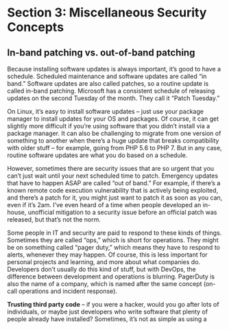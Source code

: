 # Section 3: Miscellaneous Security Concepts


## In-band patching vs. out-of-band patching

Because installing software updates is always important, it’s good to have a schedule. Scheduled maintenance and software updates are called “in band.” Software updates are also called patches, so a routine update is called in-band patching. Microsoft has a consistent schedule of releasing updates on the second Tuesday of the month. They call it “Patch Tuesday.”

On Linux, it’s easy to install software updates – just use your package manager to install updates for your OS and packages. Of course, it can get slightly more difficult if you’re using software that you didn’t install via a package manager. It can also be challenging to migrate from one version of something to another when there’s a huge update that breaks compatibility with older stuff – for example, going from PHP 5.6 to PHP 7. But in any case, routine software updates are what you do based on a schedule. 

However, sometimes there are security issues that are so urgent that you can’t just wait until your next scheduled time to patch. Emergency updates that have to happen ASAP are called “out of band.” For example, if there’s a known remote code execution vulnerability that is actively being exploited, and there’s a patch for it, you might just want to patch it as soon as you can, even if it’s 2am. I’ve even heard of a time when people developed an in-house, unofficial mitigation to a security issue before an official patch was released, but that’s not the norm.

Some people in IT and security are paid to respond to these kinds of things. Sometimes they are called “ops,” which is short for operations. They might be on something called “pager duty,” which means they have to respond to alerts, whenever they may happen. Of course, this is less important for personal projects and learning, and more about what companies do. Developers don’t usually do this kind of stuff, but with DevOps, the difference between development and operations is blurring. PagerDuty is also the name of a company, which is named after the same concept (on-call operations and incident response). 

**Trusting third party code** – if you were a hacker, would you go after lots of individuals, or maybe just developers who write software that plenty of people already have installed? Sometimes, it’s not as simple as using a <script> tag on a page. Other times, you have software installed on your server, like a CMS that supports plugins. Wordpress is often customized using plugins, to extend the functionality of the site and also make it feel more unique instead of cookie cutter. But the problem with plugins is that you’re at the mercy of the person who made the plugin. You not only have to trust them to not directly do anything malicious, but you also have to trust that they’re secure enough to not get hacked and have someone else push malicious updates to their plugin. 

**Unnecessary services, unnecessary open ports, unnecessary packages installed** – if you don’t need it, don’t use it. It might make your server less secure. On a home computer, you can install whatever and not really care. But on a server or work computer, you have to be more careful about what you install, maybe even using a test VM on a test VLAN and using Wireshark to monitor what it’s doing over a network. Even if something isn’t malicious, it could just be another way for you to get hacked. The more stuff you have installed, the greater your attack surface. The greater your attack surface, the more likely you are to have a security incident.

**Security through obscurity** – some people think that making something obscure or hidden means it’s secure. For example, iOS is closed source and Apple is very clandestine about how it runs under the hood. However, this is not true security. This is called security through obscurity. Once someone finds out what something is, it’s not obscure anymore, and the illusion of security is gone. Proprietary software can be considered security through obscurity, and another example could be how a professor of mine for an introductory CS class said he thinks it’s more secure to hide login links on websites (which does very little in the grand scheme of things). Not having a link to your login page from the index.html page doesn’t make it more secure. Anyone can easily find it with Dirbuster or just manually guessing where it might be (for example, pretty much all Wordpress sites have a login page at example.com/wp-login.php). Hiding the link to the login page doesn’t make the login page inherently secure, and it’s not that hard to find it, and then test it for various security vulnerabilities.  

Security through obscurity is not security at all. That being said, don’t confuse security through obscurity with file permissions for sensitive data. Sensitive data should not be publicly exposed. That’s not the same as security through obscurity. 

**Account recovery** – this is less technical, but if you have an account on a website, and the recovery question is something like “what is the name of your dog?” and you post about your dog on Instagram, that’s not secure. Treat recovery questions like second passwords. It doesn’t matter if you pour a lot of effort into making your server secure, immune to SQL injection, CSRF, XSS, and more, if people make simple mistakes like posting their recovery question answers on social media where anyone can see them.

On that topic, what often happens when someone says an “account was hacked,” such as on social media (“my Facebook was hacked”), it doesn’t mean Facebook’s servers had a compromise. It means the owner of the account had their details leaked personally, such as from falling for a scam, or posting too much personal information publicly that allowed people to recover the account. 

**Social engineering** – if you are gullible, people will take advantage of you. Many methods of hacking and cybercrime are very low-effort and non-technical. Instead of trying to hack your site directly, a scammer might just call you or email you and try to trick you with their words instead of with code or hacking tools. 

A relative of mine once fell for a scam where someone pretended to be from Microsoft, and they said he had a virus, so he needed to install remote access software to let them fix his computer. For some reason, he completely fell for this and did everything they told him to! Don’t do that. Or even just let your phone go to voicemail and then google the phone number to see if it’s a reported scammer.

I even asked him why he was complying with the scammers’ demands, and he said he didn’t know, and he said it sounded sketchy but he did it anyway. If someone over the phone demands that you do something, you can just hang up. Many scams try to make it seem like there’s a sense of urgency, and you need to act now, because they know that the longer you think about it, the more likely you are to realize that it’s a scam. So they want you to act now before you realize you’re being scammed. 

Another component of scams is trying to scare you. The prefrontal cortex is the part of the brain that performs decision-making, and the fight-or-flight anxiety response disrupts the decision-making abilities of the prefrontal cortex. Your computer has a terrible virus! Your account has been compromised! Quick, act now to fix your computer! Act now to secure your account! If you don’t act now, bad things will happen!

Even if you are a tech-savvy software developer, your friends and family might not be as tech-savvy, and as such, they might fall for scams. That’s why it’s important to not necessarily trust links that they send you, because you don’t know if they were the ones who sent it, or if someone who compromised their account sent it.

**Banner grabbing** – to understand banner grabbing, you must first understand login banners. A login banner is the text banner you see when you try to remotely log in to something, such as with SSH, telnet, and other CLI-based remote login things. 

It might look something like this:

```
###############################
#                             #
#    Cool Company, Inc        #
#                             #
#    Unauthorized access      #
#    is not allowed.          #
#                             #
###############################
```

A banner might also be called an MOTD or banner MOTD. MOTD stands for Message Of The Day. Sometimes, there are messages that are specific to a certain day, but much of the time, there’s just a login banner that stays the same most of the time. Back when I was taking IT classes (before switching to computer science), we learned about setting up banners for Cisco IOS, which is the operating system that runs on a lot of enterprise routers and switches (not to be confused with home consumer devices, which are different). I remember a professor of mine mentioning that it’s a good idea to have a banner that says that unauthorized access is prohibited, because of some legal reason, otherwise someone might not know that they’re not allowed to try and log into something. I’m not sure if that’s actually true or not, but the point is that many login banners say what it is and that unauthorized access is prohibited. Not that hackers care. Criminals will break the law. But although it’s not much of a deterrent, it does let hackers know about the existence of something that a person can attempt to log in to, sometimes containing information that is useful to an attacker. 

Banner grabbing is the act of using different CLI-based remote login programs to send requests to different servers in an attempt to see what the login banners are. If you see a login banner, that confirms that there is indeed a server at that address, and it can potentially be remotely logged into, even though you don’t have the login information. But it’s a way to enumerate assets, which may or may not be valuable for hacking. And if the banner says any information about what’s running on the server, that can make it easier to figure out how to hack it.

**Google dorking** – searching for stuff on Google. Many things are made public when they really shouldn’t be. Instead of trying to do port scanning or banner grabbing, you can just google something.

Here are some basics of google dorking:

**inurl:** to specify something that’s in the url

**filetype:** to search for only a specific type of file

**intitle:** to search for text within a title

**intext:** to search for text within a page

**site:** to only show results on a certain website

***:** is wildcard, meaning any

**"":**  to search with exact matching rather than rough matching

Here’s an example of google dorking, for finding spreadsheets hosted in AWS S3 buckets:

```
site:s3.amazonaws.com filetype:xls
```

If you search for the above google dorking term, I suggest not actually clicking any of the results, because many of them are files that weren’t intended to be made public. Here’s the thing: people make mistakes all the time. When someone puts something in the cloud, they might accidentally click or type the wrong thing, meaning it will be publicly accessible by anyone even though they meant to make it private. 

Here’s another example of google dorking, for finding file directories:

```
intitle:"index of" intext:modified
```

Again, don’t click the links, because these might not be things you’re supposed to see.

Here’s another one I came up with, which lets you find hacked sites that have web shells on them:

```
filetype:php uname user php hdd cwd
```

Don’t click the links for these kinds of google dorking searches. They might either be hacked sites, malware, or honeypots that look like hacked sites. 

You can use other kinds of google dorks queries to find things like network cameras, login pages, and software that is accidentally made to require no login, even when it should.

Again: do not click the results of google dorks queries. You might get in trouble if you do.

I’m only including this information to prove that people make mistakes, and google can index things that it probably shouldn’t. And keep in mind: if you click on a link on a website, the server owner or administrator can look through logs to see IP addresses of visitors.

That all being said, Shodan is a more effective way to find servers. You can search Shodan for servers based on the software that’s running on them, such as if  you want to find servers that have an old and vulnerable version of software on them. But again, use it with caution.

**User awareness** – at a company, you need more than secure code. You need educated employees who are conscious of security issues, including scams, phishing, and things like that. 

**Copying and pasting untrusted code from the internet** – rather than figuring out a coding issue yourself, it’s very easy to just google it and then copy and paste code that someone else wrote, which presumably does what you want to do. But this is not secure. Can you really trust the code written by some random stranger? What if the code is not secure? Maybe the person who wrote it isn’t malicious, but instead just made a mistake. Nobody’s perfect. There are problems with copying code from dubious sources. It’s one thing to copy code from official documentation. For example, it should be okay to use code from the official PHP documentation website: https://www.php.net/docs.php

Just be careful about the section that says “User Contributed Notes” because that’s not official.

If you copy code from the Oracle API, it should be fine: https://docs.oracle.com/javase/8/docs/api/

But make sure you’re looking up documentation for the correct version of Java.

Vendor documentation and vendor code examples can be trusted, but user-posted content, such as on Stack Overflow or even the “User Contributed Notes” section on the PHP documentation site, can’t be trusted as much. 

**Port knocking** – a way to open seemingly closed ports.

**Ping sweep** – a way of enumerating lots of things within a network. 

**IP range scanning** – instead of port scanning a single device, someone might scan an entire range of devices, such as many different servers in the cloud. Some people even scan every single IPv4 address. There are about 4.3 billion addresses, and as such, scanning them all takes a while. To scan all IPv4 addresses is called scanning the entire address space. Some people say port scanning is legal, but I’d say it’s best not to do it because you could potentially get in trouble for it. 

And even though 4.3 billion sounds like a lot, there are even more IPv6 addresses, to the point that it’s not practical to try and scan all of them. IP addresses are numeric and separated into four octets, such as 123.45.6.7, but IPv6 is hexadecimal, with bytes delimited by colons, such as d96:a874:61e7:751:744e:867f:5738:d170. 

**Covert channel** – a less obvious way of exfiltrating data or communicating for nefarious purposes, such as for botnet command & control.

**Insider threats** – not all hackers are from far off places. Sometimes, a disgruntled employee will hack their own workplace. Maybe they got passed up for a promotion. Maybe they didn’t get a raise. Maybe their boss is mean to them. There are many reasons why an employee can become upset with their place of work. Maybe they just got fired but their remote work account hasn’t been deactivated yet. Maybe they’re a janitor. Maybe they’re in accounting. Maybe they’re the system administrator who has access to almost everything. 

An employee who attacks their own company is called an insider threat. Because of this, corporate infrastructure can’t even trust employees. This is why things like data loss prevention software, logging, monitoring, the principle of least privilege, and network segmentation are important. 

**Similarly named packages** – example: <https://www.zdnet.com/article/two-malicious-python-libraries-removed-from-pypi/>

There might be a package in a package manager that you like, but there might also be another package with a similar name that is malicious. 

**Reputation hijacking** – you trust your friend, but do you trust your friend’s accounts? Well, probably, you do. But if your friend’s account is compromised, then the attacker might send you a link or scam email, and you will be more likely to fall for it, because they’re pretending to be your friend.

**Penetration testing a.k.a. pen testing** – testing the security of something. A company might get a pen test from a security professional who will attempt to hack the company (but in a non-malicious way, just testing their security). There are certain regulatory compliance standards that require organizations to get pen tests.

**Shoulder surfing** – when someone watches you type in a password to try and see what it is. This might happen in a place such as a coffee shop, ATM, library, or even a workplace. Because someone can watch from behind and look over your shoulder, it’s called shoulder surfing.

**Attacks against remote access software** – remote access is very important for many things. It can be especially important for businesses and IT admins. Some examples of remote access software include Virtual Network Clients (VNCs), Remote Desktop Protocol (RDP), Secure Shell (SSH), TeamViewer, LogMeIn, and Chrome Remote Desktop. If you use remote access software, you need to make sure that you understand how to set it up securely, common mistakes people make, how to keep it updated, and making sure you use strong passwords.

Also, although there are many legitimate uses for remote desktop software, sometimes scammers or hackers will use them too. A scammer might tell someone to install TeamViewer on their computer and then let them control it. 

**Fork bombs** – a program that recursively runs more instances of itself indefinitely. It goes from one program running, to two, then four, then eight, 16, 32, 64, 128… using up resources exponentially until the computer slows down and either crashes or just stops responding. 

Here is a widely-used example of a very compact fork bomb for Linux/Unix:

```
:(){ :|:& };:
```

But that’s hard to read. So here is another example of a bash fork bomb:

```
#!/bin/bash
forkbomb() {
    forkbomb | forkbomb &
};
forkbomb
```

In the above example, it’s a shell script which first starts by defining a function. After the function is defined, it’s invoked. The function itself runs itself, and pipes the output of the function to the function again, using & to run it as a background process. 

Don’t run the above code on your computer. It will make it very hot and crash.

A fork bomb can be considered a type of denial of service attack, although someone would need to be able to execute code before they could do it. 

sudo rm -rf --no-preserve-root / and :(){ :|:& };: are sometimes used by pranksters online to trick people who are new to Linux. Because it’s not obvious what :(){ :|:& };: does, if a Linux beginner posts a topic on a Linux-related message board and asks “how do I do XYZ in Linux?” then a mean-spirited person might post something like “run this in a terminal: :(){ :|:& };:” and then the beginner will run the fork bomb, which will crash their computer. It’s a good example of why you shouldn’t copy and paste code from the internet.

Some people say that a fork bomb is a security issue, but if it requires authentication or a remote code execution vulnerability in order to run, meaning that someone who can run a fork bomb can also run much worse stuff – wget for malware, exfiltrating data, HTTP bots, and so on. If someone hacks a server, running a fork bomb would not be very useful for them. There are far more valuable things that a hacker can do with a compromised server, aside from just crashing it.

But if someone’s only goal was to simply crash a server, what they could do to make it more effective would be to make a cron job that would run the fork bomb after the server starts up, which would lead to the server crashing over and over again, being unusable. 

To make a cron job that runs when Linux starts up, you could use this command to edit your cron jobs:

```
sudo crontab -e
```

Then write this:

```
@reboot ~/forkbomb.sh
```

Then save and quit the editor.

That being said, a hacker would probably prefer to create a cron job for something like a bind shell or reverse shell instead. That way, they could have persistent remote access to a machine.

**Packet injection** – putting new packets into someone else’s network connection. It’s a type of man-in-the-middle attack

**Format string attack** – when user input gets evaluated by string-formatting functions, like printf(). In printf, you can use special placeholders (called type specifiers), like so:

```
printf("Hello, %s!", name);
```

printf() in languages like C or C++ allows you to use specifiers, like %s for string, %d for numeric (decimal) variables, etc.

Basically, trusting user input without sanitizing and validating it, and then sending the user input to printf() can be dangerous. A format string attack can be used to do things like code execution or reading private things that are in RAM.

You’ll notice that there are many kinds of attacks that are mostly for C and C++. This is because these are “unsafe” languages. The more memory-related stuff a language lets you do, the easier it is to write insecure code in it.

People who use C or C++ might blame the developer, but the fact of the matter is that these languages make it far too easy to write unsafe code.

**Bitsquatting** – typosquatting is when someone types the wrong domain name, like goggle.com instead of google.com because someone accidentally typed it wrong. Bitsquatting is a somewhat similar concept, but for memory corruption rather than human typos. An ASCII value stored in RAM is a sequence of 1s and 0s. If your program connects to example.com, the e in the string example.com is the following sequences of 1s and 0s: 01100101. But if there’s a problem with the RAM, one of the bits could change, and it could be something like this instead: 01100100. The last bit changed because of a memory error, which is rare but possible. Instead of being e, 01100100 is actually d. So instead of trying to connect to example.com, the program would try to go to dxample.com. This is called a bit error. 

Bitsquatting is when an attacker registers domain names that have characters that are one bit off of a legitimate domain. If someone wanted to do bitsquatting for google.com, they could use the domain foogle.com, because it’s one bit off. A bitsquatting domain will either steal data from a user, such as login information, or maybe give them malware. 

**Local admin password reuse** – if a local admin password is reused across multiple workstations in the same organization, then getting the password from one workstation can mean being able to compromise many. Mimikatz can be used to get passwords from a machine once you have a shell on it, such as a reverse Meterpreter shell. 

**Numeric overflow** – when a numeric type variable (such as int or short) reaches its maximum value, and then gets incremented, it actually becomes a negative value. In a 32-bit signed int, it can go from being positive 2.1 billion to negative 2.1 billion. 

Here are the exact values:

What is 2147483647 + 1?

In math, it would be 2147483648.

But in computing, 2147483647 + 1 = -2147483648. It went from being the biggest 32-bit int to being the smallest. 

2147483647 + 2 = -2147483647

2147483647 + 3 = -2147483646

2147483647 is the biggest signed 32-bit integer, and -2147483648 is the lowest. 

**Numeric underflow** – the opposite of an overflow. A numeric underflow, such as an integer underflow, is when a super low negative number has its value decreased beyond the lowest negative value possible, and then it ends up becoming a huge positive number. 

-2147483648 - 1 = 2147483647… at least on a computer, in a situation where something is vulnerable to an underflow.

-2147483648 - 2 = 2147483646

-2147483648 - 3 = 2147483645

This math seems silly, but it unfortunately makes sense on computers.

The way to deal with numeric overflows and underflows is with bounds checking. Bounds checking means checking to make sure something is going to be an acceptable value. Instead of allowing something to wrap around from positive to negative or vice versa, you might want to throw an exception or just not accept the change.

Bounds checking for numeric overflows and underflows is referred to as range checking. Bounds checking can also be used for things like array indices. If you have an array of size 5, and try to access array element 999, that’s out of bounds.

Keep in mind that numeric overflows are not the same as things like buffer overflows.

**Buffer overflow** – when you run a program, your program is allowed to edit its own memory, but not other stuff. A buffer overflow is when you’re able to write more than the length of what your program has, meaning it can then edit the memory of other programs. 

Here’s a very simple demonstration:

Thing1 is yours. You’re allowed to change it. But thing2 is off-limits for you. They are both next to each other in RAM:
 
![buffer overflow image 1](https://github.com/0x416c616e/intro_to_security/blob/master/03_miscellaneous_security/buffer_overflow_1.png)

Then your program decides that it wants to write a value to thing1. But it’s a very long value:
 
![buffer overflow image 2](https://github.com/0x416c616e/intro_to_security/blob/master/03_miscellaneous_security/buffer_overflow_2.png)

Now, both thing1 and thing2 have been changed, even though you’re not supposed to be able to edit thing2’s RAM, because thing2 isn’t yours:

![buffer overflow image 3](https://github.com/0x416c616e/intro_to_security/blob/master/03_miscellaneous_security/buffer_overflow_3.png)
 
But you were never directly editing thing2. You were just editing thing1 with a very long amount of data, and the end of it spilled over into thing2. That spillover is called an overflow. In the above example, 010 is the overflow. Imagine if thing2 is being run with elevated privileges. If you craft your buffer overflow just right, you can use it to get things like code execution or privilege escalation.

Buffer overflows are often used in hacking.

Buffer overflows, like most other memory-related security issues, are mostly related to lower-level languages. In C and C++, you deal with a lot of manual memory stuff. These kinds of things are not quite as feasible in a language like Python or JavaScript, as they take away a lot of memory-related features and instead do auto allocation, garbage collection, and other stuff that puts the computer in charge of memory rather than the developer.

**Hard-coded passwords** – sometimes, a developer will store credentials as a config file, and might code in a feature that lets a user change a password for something. But sometimes, passwords in software are hard-coded, meaning they are within the program itself rather than an external config file, and they will always be the same and unable to be changed to something else. As bad as it sounds, people really do it. Maybe a developer is lazy, or maybe a deadline is approaching. Hard-coded passwords are bad, but people might use them when they don’t have much time to develop a better alternative. The problem with a hard-coded password is that an attacker can find out what it is.

Hard-coded passwords are often reused. If there’s a hard-coded account on a device, and the username is admin and the password is 06437564, it might be the exact same for all other devices of the same make and model. 

One problem with hard-coded passwords is that you might think a device lets you change passwords, but there might be multiple different accounts or logins on a device, and maybe you can only change some of them. But even one hard-coded password/reused is bad.

**Predictable passwords** – some devices don’t have identical passwords, but might base them off of something that is easy to find. For example, some modems have been known to have admin passwords that are based on the serial number or MAC address, which can be found on the bottom of the device. 

It was common, not too long ago, for home routers to have a default username and password of admin. You could set the wireless key, but many devices would have a web interface with an administrative account, which wasn’t made immediately obvious to home users. So you ended up with many less tech-savvy home users changing only their wireless key, but leaving the admin account password at its default value. So anyone on their WLAN would be able to log in and then change settings on it. Nowadays, it seems that some companies are getting better about this, and many routers have more complicated and seemingly one-off passwords. 

The problem with default passwords is that an attacker can just google to find them. Oh, you have an X500 router from Cool Tech, Inc? Someone can just google “Cool Tech Inc X500 default password” and find it.  All default passwords need to be changed.

**SEO poisoning** – if someone is a criminal, it can be hard to get people to visit your malicious site. Maybe they have a site that will give someone ransomware when they click on it. But the criminal still needs to convince people to click on it. Common methods of getting victims to click on malicious links include email spam and social media messages. But another method is called SEO poisoning. SEO, or Search Engine Optimization, means optimizing your website to have keywords that search engines like. SEO will help you get more visitors on your site. This is true for legitimate and malicious websites. SEO poisoning is when a malicious web page has a lot of keywords that people typically search for in a search engine. Then, when you search for something, such as on google, you might see the malicious pages in the results. If you click the link, you could get malware, like ransomware, a keylogger, etc.

**Lack of security hardening** – it can be easy to just set up a server and an app and think “I’m done now!” But you should really consider doing security hardening. Security hardening involves changing settings and disabling unnecessary features to make something more secure. Uninstall packages you don’t need. Delete user accounts that are no longer used. Disable features that you’re not using. Close ports you don’t need to be open. Things like that.

**Full disk encryption (FDE)** – a way to keep data secure when it’s offline is with full disk encryption. Then, if a device gets stolen, the thief can’t see what’s on it, because they don’t have the decryption key. FDE will decrypt the drive when you boot up the OS, so it’s not more secure when it’s powered on. FDE makes data secure when it’s powered off. Linux distros might let you enable this when you install them. File encryption is different from drive encryption. A file can still be encrypted even when the computer is turned on. FDE is mostly for securing against device theft.

A login password alone is not the same thing. You can use password recovery software to get past a sign-on password for a computer. Disk encryption is different.

If you use disk encryption, make sure you won’t forget the decryption key! I once used disk encryption on a laptop and then forgot the password. I was unable to recover any of the data on it. It could be good to use it with a password manager. If you don’t trust cloud-based ones, you can always use an offline password manager on another device. But of course, you’d still have to remember the password manager’s master password.

**Widespread use of encryption** – encryption didn’t used to be as widely used as it is now. And many years ago, if you mentioned encryption, someone might say “well I have nothing to hide, so I don’t need it.” Or they might say “it seems like too much effort to set up.” But now, it’s built into a lot of technology. All major OSes support encryption. When you go to a website, it’s using encryption to securely connect you to the site. When you use an app, it’s using encryption for communicating with the cloud. You can encrypt your phone. You can encrypt your laptop. Every now and then, you will encounter a website where it only uses HTTP instead of HTTPS. But this is getting less common each and every day.

**IMSI catching** – cell tower spoofing. Instead of connecting to a legitimate carrier’s cell tower, like for AT&T, T-Mobile, or Vodafone, your phone could be connecting to a malicious fake device pretending to be a real cell tower. IMSI catchers are illegal for the average person to use, but law enforcement in some countries use them. For example, the FBI uses devices called “Stingrays,” which are IMSI catchers. If you ever go to a security event, such as a hacker convention like Defcon, you might encounter an IMSI catcher.

**Uninitialized variables** – in languages that don’t require a variable to be initialized, and don’t give some sort of null/blank/zero default initialization, an uninitialized variable can have any contents in it. If you have an uninitialized int variable, it could be any integer (of size of an int, of course). But what this means is that code in lower-level languages like C or C++ with an uninitialized variable can sometimes have unpredictable behavior, especially if something is used before it’s initialized. An uninitialized variable can cause bugs. Some bugs can cause security problems. A security vulnerability is basically just a software bug – unintended, incorrect, or unpredictable behavior of a program.

**Evil twin access point** – when you connect to a wireless network, do you know that it’s legitimate? Just because you go to a coffee shop and see a wifi network called “coffee shop wifi” doesn’t mean that’s the real one. Something an attacker can do is set up their own wifi network that is meant to look like a legitimate one. You might be able to connect to it and use the internet, but the attacker might be capturing all the packets on the network so they can try and find valuable information in it. 

**MAC address spoofing** –  some networks use MAC address filtering, meaning only devices with certain MAC addresses can use it. A MAC address is a unique 48-bit address, meaning there are 248 total addresses. No two devices are supposed to have the same MAC address. So if an attacker wanted to get on a network with MAC address filtering, they would have a 1 in 281 trillion change of guessing a particular MAC address. However, an attacker might not need to guess if they can just find out the MAC address of approved devices, such as if there is a device with the MAC address listed on it.

A device’s IP address can change pretty often, but its MAC address never changes, unless someone specifically uses software to spoof it. 

You can look up the different ranges of MAC addresses that different manufacturers use, so you can either identify a product based on its MAC address, or you can spoof your MAC address to a particular address (not completely random) so that it will look like a specific kind of device.

**Juice jacking** – malicious phone chargers that, rather than just charging your phone, can take private data from it. One way to protect against juice jacking is to use a power-only USB cable, which can’t accept data. In a USB cable, there are separate wires for power and data. A power-only one doesn’t have the data ones. Some USB power-only devices are called data blockers.

**AAA** – Authentication, Authorization, and Accounting. A framework for network access for the purposes of security and management.

**Traffic sniffing** – looking at traffic, such as traffic for other devices.

**Wifi security** – there are many different types of wireless encryption, such as WEP, WPA, WPA2, and now WPA3. They are not all equally secure. WEP is very old and insecure. Oddly enough, even though WPA 3 is newer, some security flaws have been discovered in it. 

New software attempts to solve old problems, like security issues. But it can sometimes introduce new security issues. That being said, WPA 2 is far from perfect, as it’s possible to brute force a WPA 2 key.

**Checksum collisions** – two files can have the same checksum. It’s rare, but possible. This can mean that an attacker could get past checksum verification by making a modified file that has the same checksum as an unmodified one. However, it takes way too much time and effort for the average person to attempt this, especially if you’re using more secure hashing algorithms rather than something fast and insecure like md5. 

**Sideloading APKs in Android** – on iOS, unless you jailbreak your device, you can’t really install apps that aren’t in Apple’s app store. On Android, you can sideload APKs, meaning you can install apps that aren’t in the Google Play store. However, sideloading is a double-edged sword: it offers greater flexibility and the ability to install apps that aren’t in an app store, but it also means that you can get tricked into installing malicious apps. 

Sideloading is common on devices that don’t support Google Play. There are many Android devices that have alternative app stores, often with inferior app selections. As such, people on cheap Android devices without proper app store support might download APKs from shady APK sites, which might put malware in the APKs, so you get the app and a trojan that hides itself but does bad things.

**Export laws and cryptography** – in the US, encryption is treated as a munition, and as such, exporting encryption to other countries is restricted by law. Of course, it’s kind of silly to treat encryption as a weapon, when clearly there are plenty of practical civilian uses. You couldn’t securely log into your bank account without encryption. You can’t make secure payments without encryption. Over the years, crypto export laws have become more relaxed, but some restrictions still apply. I only know this because of using Cisco IOS routers and switches which explicitly point this out. 

**VM escape** – when a user in a virtual machine is able to break out of the virtual machine and affect the host OS or hypervisor, or perhaps see or mess with the other VMs on the same machine, it’s called a VM escape vulnerability. Sometimes they’re also called VM breakout vulnerabilities. This is a concern for public cloud computing, because when you have a virtual machine, other customers have VMs running on the same server. If another customer in a different VM on the same server could find and exploit a VM escape vulnerability, they might be able to do things on your VM, like code execution or data exfiltration. That being said, these kinds of vulnerabilities aren’t common, and they’re very complex to exploit. Not only that, but because a cloud provider has people’s payment information, if your VM “neighbor” were to hack you, the cloud provider would be able to see it, and to see the payment info of the person who did it. In reality, SQL injection and XSS are probably a billion times more likely to be exploited than VM escape.

But rather than for websites and cloud computing, one area where it might be more of a concern is malware analysis. You have a computer and you set up a VM dedicated for analyzing malware. If the malware can break out of the analysis VM, it could infect your host OS, which is bad. But even then, it’s not super common.

**ARP spoofing** – ARP, or Address Resolution Protocol, is when a device on a network says “hey, I have data for XYZ. Who is XYZ?” and then a device responds with “I’m XYZ, give it to me.” ARP spoofing is when your make your computer lie in response to ARP broadcasts. ARP spoofing, also known as ARP poisoning, can be used to steal network traffic that is intended for another device.

**Switch CAM table overflow** – switches use a CAM table, or Content Addressable Memory table, to build up a list of which port corresponds to which MAC address. In order to understand a CAM table overflow, you must first understand switching.

A hub is a layer 1 networking device. It has multiple ports. You can use it to connect multiple devices on a network. Neither a hub nor a switch deal with IP addresses. But if you want more ports  for more wired devices, you could use a hub or a switch. It also helps to know about frames. If you’re not familiar with frames, they’re a layer 2 protocol data unit (PDU). They are concerned with source and destination MAC addresses. For every layer 2 hop, a new frame will be created. PDUs encapsulate data that is sent over a network. More people are familiar with packets. A packet is a layer 3 PDU concerned with source and destination IP addresses. But for switches, they are layer 2 devices, and as such, only care about source and destination MAC addresses. Layer 1 is the physical layer, layer 2 is the data link layer, and layer 3 is the network layer. There are 7 layers in the OSI model

When you want to send data through a hub, it blasts it out all ports, because it’s a simple device which lacks the capability to figure out where it needs to go. A problem with a hub is that it makes it easy for people to get data that is intended for someone else. So a solution to the hub issue is the use a switch instead, which is better for performance and privacy/security.

Unlike a hub, a switch can figure out where to send something. When a switch deals with a frame for a device it’s never seen before (since its last reset), it will blast it out on all ports, called a broadcast frame, which is intended to figure out where to send frames that are intended for a given destination MAC address. Keep in mind I am talking about physical ports here, not TCP/IP ports. Then once the switch knows where to send something, it will put it in its CAM table. 

A CAM table will show which MAC address is on each port. 
Here is a simplified example:

```
MAC			Port
A:B:C		1
A:A:A		4
B:B:B		3
C:C:C		6
```

A CAM table overflow is when an attacker changes their MAC address tons of times. When they use the switch, they will fill it up with bogus entries. Eventually, the CAM table only be full of bogus entries from the attacker. When a CAM table overflow occurs, a switch functions basically the same way a hub does. Then the attacker can read network traffic that is intended for other recipients.

**Airgaps** – an airgap is when a computer is not connected to a network. There are real airgaps and pseudo-airgaps. If you’re constantly plugging flash drives into a non-networked computer, then it’s not really airgapped. Something truly airgapped would be a computer that is never connected to a network and never has any sort of removable media added to it. It can’t have any sort of wireless functionality either. Many people say “airgap” when “semi-airgapped” might be more appropriate. Airgaps are supposedly more secure, but I’d argue that they have some flaws: firstly, not all airgaps are true airgaps, and secondly, a lack of networking means it’s bound to have really old and insecure software on it. So if something is airgapped, it had better have good physical security as well, otherwise there could be some sort of local security issues which could be exploited by plugging devices into it. There can be things like lock screen bypasses, issues with USB devices being plugged in, and that kind of thing.

**Misconceptions about incognito/private browsing** – I’ve seen posts on social media where people seem to not understand private browsing modes in browsers. All it means is that your browser isn’t saving that stuff to your hard drive. It doesn’t mean there’s no log of it elsewhere. Your ISP know what you’re doing. The websites you’re visiting in incognito mode still know you visited them. All it means is that, rather than saving it to your browser profile, which will be persistent across reboots, it’s only keeping it in RAM. But aside from your device, there’s the network you’re on, your ISP and/or company, and the servers you’re connecting to. Whether you have incognito mode or not, they will still log what you’re doing. 

**Data Loss Prevention** – when you think of “data loss,” you might think of a hard drive dying, and losing the files that were on it. But in the context of security, “data loss” means someone taking private data out of a company. Companies have all sorts of private data. Patient records, patents, unfinished projects, customer payment information, designs, proprietary code, secret sauce recipes, intellectual property, and more. What if an employee shows up to work with a flash drive and decides that they want to copy private company data onto it? That’s where data loss prevention (DLP) software comes in. 

**Not disabling accounts of former employees** – when someone gets fired, they should not be able to access any company resources anymore. Employees who are fired might be mad and spiteful. If you fire a system administrator without revoking their ability to remotely access IT assets in the company, they could do some damage.

**WONTFIX** – if you submit a bug report for an open source project, and the maintainers of said project don’t think it’s an issue or don’t want to spend time on it, they will close it as “WONTFIX” because they’re not going to fix it. If they deem a bug to be insignificant, or debate about something being a bug or not (“it’s not a bug, it’s a feature”), then they’ll leave it in.

**VLAN double tagging/VLAN hopping** – a way for an attacker to get into a VLAN that they’re not allowed to be in. VLANs are Virtual Local Area Networks, and the purpose of them is to allow for networks to be separated into smaller networks that have rules about traffic. For example, a company might have many different departments, and they will not be allowed to access each other’s network resources. This is important for internal reasons, as well as security. When networks are segmented, they are broken into smaller pieces, as opposed to a “flat” network topology where everything is in the same subnet and all devices can talk to all other devices. Segmentation limits how much damage an attacker can do. However, clever hackers can do VLAN double tagging, meaning putting two VLAN tags on their traffic, which will allow them to get from one VLAN to another. It’s complicated, but it means that an attacker can get from a network they’re allowed to be on to a network they’re not allowed to be on.

**Perimeter** – the on-premises assets of a company that the IT department can secure. The problem with a traditional IT perimeter is inflexibility. Maybe a developer needs a new server for a project, but the IT department either won’t let them have one, or are just taking too long. 

**Shadow IT** – if a developer can’t convince the IT department to give them the resources they need, they might just circumvent the IT department’s process entirely and just go for cloud resources instead. Can’t get the system administrator to set up a server for you quickly? Just use a web browser to spin up an AWS EC2 instance in a matter of minutes. 

Of course, while cloud computing is very convenient for developers, this also makes security more complicated, and makes it hard to figure out what a company needs to secure and keep track of. An IT department will generally be good about securing and updating the assets that the organization owns, but it can be harder when employees get their own stuff in the cloud.

Because the IT department might not even know about this stuff, it’s called shadow IT, because many people in the company who should know about it don’t know that it’s being used. 

Shadow IT is tech that is used in a company without the knowledge or permission of the IT staff. It’s a bigger threat to security than stuff within the traditional perimeter.

The solution here is for IT to embrace cloud more, and for developers to communicate more with operations teams (hence DevOps), so that people can get the resources they need while also keeping track of things and making sure that processes for security and compliance and whatnot aren’t ignored. 

**BYOD** – Bring Your Own Device. This makes security harder because you have employees bringing in their own stuff, meaning security is much more difficult.

**Weak wifi password** – if your wifi password is weak, people can easily brute force it. Then they can get on your network, do ping sweeps to enumerate devices, do port/service scans, find vulnerabilities, etc. Of course, this is limited to people who are close to your, such as your neighbors. But every now and then, someone might try to get on someone else’s wireless network, so wifi security is important.

**War driving** – driving around while scanning for wireless networks, hoping to find ones that aren’t secure. If someone wanted to do something bad, like make a threat online, they might do it from someone else’s wifi network rather than their own, in order to avoid getting caught.

**Bluesnarfing** – a way to steal information from devices that use Bluetooth.

**Type confusion** – when something takes an object without verifying the object’s type, it can lead to a problem called type confusion, where code is expecting one kind of type but it got another. I’ve seen type confusion mentioned in articles about Adobe Flash security, where flash on a web page can use a type confusion exploit to gain the ability to execute arbitrary code. It’s used with exploit kits for delivering ransomware, though not as many people use Flash anymore.

**Deadlines and cutting corners** – some software developers have to work on tight schedules. Sometimes they’re not even given enough time. As a result, they have to cut corners. When there are security issues as a result of corner-cutting, people might blame software developers or IT staff, when instead the real issue might be managers who want to rush a project. In my personal experiences, people who don’t code vastly underestimate how time-consuming it really is. 

**Lock screen bypass** – you might think that your phone is secure if you have a lock screen code, but every now and then someone finds a lock screen bypass bug. Of course, newer versions of Android and iOS fix them relatively quickly, but one issue is that people with old phones, especially Android ones, don’t get updates, meaning they can still be vulnerable even after it’s been fixed in the latest version.

**Stunt hacking** – doing a silly but attention-grabbing security stunt in order to get media attention. It’s often for an edge-case thing that isn’t common. Most hacking isn’t that interesting or accessible to non-technical people. XSS, CVEs, etc. The general public would rather hear cool or outlandish stuff, like someone hacking cars to disable their brakes. That’s happened, but that’s not the reality of day-to-day security stuff. Stunt hacking is about doing weird things to get notoriety. It can lead to sensationalist headlines and fear, uncertainty, and doubt.

**Removable media autorunning** – it’s bad to have autorun enabled for removable media.

**Change management** – tech change in an organization needs to be managed. 

**Empty catch block** – when you’re writing code, if there’s something that might cause a problem, you use exception handling. Some languages, like Java, might force exception handling, giving compiler errors if you don’t. But other languages are more permissive. In any case, regardless of the language you use, it’s possible to handle an exception in a very lazy way. Maybe you don’t want to deal with the error, so you have an empty catch block, which means do nothing in the event of an error. That’s bad. The whole point of exception handling is to do something when something goes wrong. An empty catch block defeats the purpose of it. It can also be bad for security. 

**Inventory and asset management** – in order for an organization to be secure, they need to know what they have. As infrastructure grows over time, and organizations have many servers and workstations, you need to keep track of things. 

**Double file extensions** – on Windows, the default is to hide file extensions. So if someone makes a file called photo.jpg.exe, it will show up as photo.jpg. This is bad. Fortunately, you can enable full file extensions. In an Explorer window, click the View tab at the upper left, then check the box that says “File name extensions.”  

**Junk hacking** – you can just buy some cheap smart device, router, or network camera on Amazon, port and service scan it, and eventually find vulnerabilities and ways to exploit it. That’s because there’s just a bunch of cheap garbage out there. By the time you by it, it already has super old software on it, like a really old version of Linux. It’ll have default passwords, sometimes on accounts that the manual won’t tell the user about. It might have hard-coded passwords. It might have a remote code execution vulnerability. Maybe it has a web server so that the user can configure it via a web interface, and the web stack it’s using is outdated and has vulnerabilities. There are so many ways a cheap smart or network-related device can be hacked. 

It's called junk hacking, because these devices are junk. It’s not very difficult to do, because these cheap devices were not designed with security in mind.

**Lack of encryption** – encryption is important. Even if someone can do SQL injection or code execution, if they can’t decrypt important stuff, then it’s not as bad as if it was unencrypted. The two main kinds of encryption are data in motion (encryption when something is travelling on a network, like from one device to another) and data at rest (encryption on a hard drive or SSD).

**Software development life cycle** – the cycle of how software is created and deployed. It involves planning, analysis, design, implementation, testing and integration, maintenance, and then repeating the process all over again. However, I would argue that there is an additional step: possibly sunsetting the application once it’s older, harder to support, worse than competing products, being replaced by something newer, etc. 

**Application sunsetting** – retiring old tech because it’s no longer support or secure.

**Dumpster diving** – if your company gets rid of old tech without doing proper data destruction, then someone can just look in the dumpster at your building, take the dead computers/drives that are thrown out, and then recover private company data from them.

**Enterprise security software** – to see a list of the kinds of security software that gets used in an enterprise environment (such as at a college or business), see the last part of Appendix E.

**CTF** – Capture The Flag. A non-malicious hacking event, where you’re on a team to find a security issue with a server (which was set up to be insecure), such as to find a key file, which is just a text file with a random string in it, which is proof that you were able to compromise the server. It’s an event which is both social and educational. 

**IOC** – Indicator Of Compromise.

**PoC** – proof of concept. If someone finds a security issue, they might code a proof of concept in order to demonstrate it.

**0-day or zero-day** – a new security issue which people haven’t encountered before, and as such, have zero days to react to it. Unlike a CVE, which is well known, a zero-day is previously unknown by anyone except the attacker, or maybe a very small group of people. Zero-day exploits aren’t commonly used. For one thing, you can usually just hack with just CVEs or OWASP top 10 categories alone, with no need for fancy 0-days. For another thing, once someone uses a 0-day, they might be able to hack something, but then that organization has logs that they can analyze to learn about the 0-day. So once a 0-day is used, it might be found out, and then it won’t be a zero-day anymore. Maybe nation-state attacks will involve 0-days, but the vast majority of hacking does not. Most hackers don’t even know how to find security vulnerabilities on their own, and most hacking is just people scanning for well-known types of attacks and CVEs. But “zero-day” sounds cool, so people tend to overuse it.

**Zero Day Initiative, Zerodium, BugCrowd, and HackerOne** – bug bounty platforms.

**Google Project Zero** – Google’s security research division.

**Names and logos** – some people make a name, logo, and even a website for a security vulnerability that they find. Most security issues only have CVE numbers, such as CVE-2019-1010298. But even if something has a catchy name, it will also have a CVE number. For example, BlueKeep (cool name) is CVE-2019-0708 (technical CVE number). CVEs have a score, using something called CVSS: Common Vulnerability Scoring System. High CVSS CVEs need to be taken seriously, especially if your app or website uses the thing with a CVE (for example, a CVE for the Apache HTTP Server, or something like that).

Most CVEs have cryptic CVE numbers, which are CVE-Year-Number. But some security researchers want to also be marketers, so they make cool-sounding names, scary-looking logos, and websites to advertise the vulnerability. Some people say that people who do this are doing so because they want to advance their career as a security researcher, and so they want to raise awareness for the vulnerability just to gain notoriety, especially because their website often has a very non-technical explanation of the vulnerability, in order to get as many people as possible to talk about it. But some people think it’s a good thing for people to increase security awareness. 

But regardless of how you feel about name/logo vulnerabilities, the fact of the matter is that there are tons of severe security vulnerabilities that you need to pay attention to that don’t have cool names or logos. Just to put things in perspective, there are only a few vulnerabilities with names and logos. But according to cvedetails.com, there were over new 12,000 CVEs in 2019 alone.
